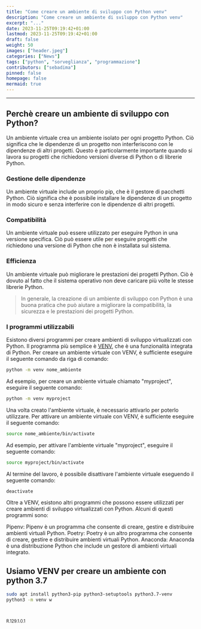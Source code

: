 ```yaml
---
title: "Come creare un ambiente di sviluppo con Python venv"
description: "Come creare un ambiente di sviluppo con Python venv"
excerpt: "..."
date: 2023-11-25T09:19:42+01:00
lastmod: 2023-11-25T09:19:42+01:00
draft: false
weight: 50
images: ["header.jpeg"]
categories: ["News"]
tags: ["python", "sorveglianza", "programmazione"]
contributors: ["sebadima"]
pinned: false
homepage: false
mermaid: true
---
```




<hr>

## Perchè creare un ambiente di sviluppo con Python?

Un ambiente virtuale crea un ambiente isolato per ogni progetto Python. Ciò significa che le dipendenze di un progetto non interferiscono con le dipendenze di altri progetti. Questo è particolarmente importante quando si lavora su progetti che richiedono versioni diverse di Python o di librerie Python.

### Gestione delle dipendenze

Un ambiente virtuale include un proprio pip, che è il gestore di pacchetti Python. Ciò significa che è possibile installare le dipendenze di un progetto in modo sicuro e senza interferire con le dipendenze di altri progetti.

### Compatibilità

Un ambiente virtuale può essere utilizzato per eseguire Python in una versione specifica. Ciò può essere utile per eseguire progetti che richiedono una versione di Python che non è installata sul sistema.

### Efficienza

Un ambiente virtuale può migliorare le prestazioni dei progetti Python. Ciò è dovuto al fatto che il sistema operativo non deve caricare più volte le stesse librerie Python.

> In generale, la creazione di un ambiente di sviluppo con Python è una buona pratica che può aiutare a migliorare la compatibilità, la sicurezza e le prestazioni dei progetti Python.














### I programmi utilizzabili

Esistono diversi programmi per creare ambienti di sviluppo virtualizzati con Python. Il programma più semplice è <a href="https://docs.python.org/3/library/venv.html" target="_blank" rel="noopener">VENV</a>, che è una funzionalità integrata di Python. Per creare un ambiente virtuale con VENV, è sufficiente eseguire il seguente comando da riga di comando:

```bash
python -m venv nome_ambiente
```
Ad esempio, per creare un ambiente virtuale chiamato "myproject", eseguire il seguente comando:

```bash
python -m venv myproject
```

Una volta creato l'ambiente virtuale, è necessario attivarlo per poterlo utilizzare. Per attivare un ambiente virtuale con VENV, è sufficiente eseguire il seguente comando:

```bash
source nome_ambiente/bin/activate
```

Ad esempio, per attivare l'ambiente virtuale "myproject", eseguire il seguente comando:

```bash
source myproject/bin/activate
```
Al termine del lavoro, è possibile disattivare l'ambiente virtuale eseguendo il seguente comando:

```bash
deactivate
```

Oltre a VENV, esistono altri programmi che possono essere utilizzati per creare ambienti di sviluppo virtualizzati con Python. Alcuni di questi programmi sono:

Pipenv: Pipenv è un programma che consente di creare, gestire e distribuire ambienti virtuali Python.
Poetry: Poetry è un altro programma che consente di creare, gestire e distribuire ambienti virtuali Python.
Anaconda: Anaconda è una distribuzione Python che include un gestore di ambienti virtuali integrato.

















## Usiamo VENV per creare un ambiente con python 3.7

```bash
sudo apt install python3-pip python3-setuptools python3.7-venv
python3 -m venv w
```     

<br>
<p style="font-size: 0.8em;">R.129.1.0.1</p>
